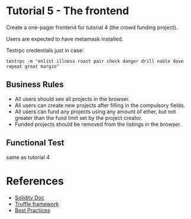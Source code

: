 # Tutorial 5 - The frontend

Create a one-pager frontend for tutorial 4 (the crowd funding project).

Users are expected to have metamask installed.

Testrpc credentials just in case:

```
testrpc -m "enlist illness roast pair check danger drill noble dove repeat great margin"
```
## Business Rules

* All users should see all projects in the browser.
* All users can create new projects after filling in the compulsory fields.
* All users can fund any projects using any amount of ether, but not greater than the fund limit set by the project creator.
* Funded projects should be removed from the listings in the browser.

## Functional Test

same as tutorial 4

# References

* [Solidity Doc](https://solidity.readthedocs.io/en/develop/)
* [Truffle framework](http://truffleframework.com/docs/getting_started/contracts)
* [Best Practices](https://github.com/ConsenSys/smart-contract-best-practices)

